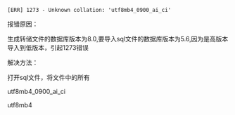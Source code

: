 ```
[ERR] 1273 - Unknown collation: 'utf8mb4_0900_ai_ci'
```

报错原因：

生成转储文件的数据库版本为8.0,要导入sql文件的数据库版本为5.6,因为是高版本导入到低版本，引起1273错误

解决方法：

打开sql文件，将文件中的所有

utf8mb4_0900_ai_ci

utf8mb4